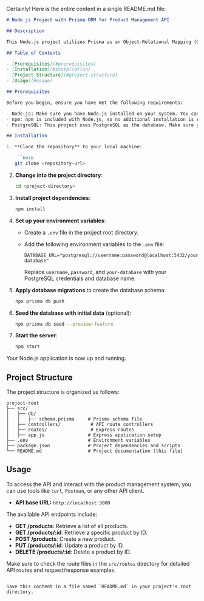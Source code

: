 Certainly! Here is the entire content in a single README.md file:

```markdown
# Node.js Project with Prisma ORM for Product Management API

## Description

This Node.js project utilizes Prisma as an Object-Relational Mapping (ORM) tool to create a basic product management system API. This README file provides an overview of the project and instructions on how to set it up and get started.

## Table of Contents

- [Prerequisites](#prerequisites)
- [Installation](#installation)
- [Project Structure](#project-structure)
- [Usage](#usage)

## Prerequisites

Before you begin, ensure you have met the following requirements:

- Node.js: Make sure you have Node.js installed on your system. You can download it [here](https://nodejs.org/).
- npm: npm is included with Node.js, so no additional installation is required.
- PostgreSQL: This project uses PostgreSQL as the database. Make sure you have a PostgreSQL server running and accessible.

## Installation

1. **Clone the repository** to your local machine:

   ```bash
   git clone <repository-url>
   ```

2. **Change into the project directory**:

   ```bash
   cd <project-directory>
   ```

3. **Install project dependencies**:

   ```bash
   npm install
   ```

4. **Set up your environment variables**:

   - Create a `.env` file in the project root directory.

   - Add the following environment variables to the `.env` file:

     ```plaintext
     DATABASE_URL="postgresql://username:password@localhost:5432/your-database"
     ```

     Replace `username`, `password`, and `your-database` with your PostgreSQL credentials and database name.

5. **Apply database migrations** to create the database schema:

   ```bash
   npx prisma db push
   ```

6. **Seed the database with initial data** (optional):

   ```bash
   npx prisma db seed --preview-feature
   ```

7. **Start the server**:

   ```bash
   npm start
   ```

Your Node.js application is now up and running.

## Project Structure

The project structure is organized as follows:

```plaintext
project-root
├── src/
│   ├── db/
│   │   ├── schema.prisma     # Prisma schema file
│   ├── controllers/           # API route controllers
│   ├── routes/                # Express routes
│   ├── app.js                # Express application setup
├── .env                      # Environment variables
├── package.json              # Project dependencies and scripts
└── README.md                 # Project documentation (this file)
```

## Usage

To access the API and interact with the product management system, you can use tools like `curl`, `Postman`, or any other API client.

- **API base URL:** `http://localhost:3000`

The available API endpoints include:

- **GET /products**: Retrieve a list of all products.
- **GET /products/:id**: Retrieve a specific product by ID.
- **POST /products**: Create a new product.
- **PUT /products/:id**: Update a product by ID.
- **DELETE /products/:id**: Delete a product by ID.

Make sure to check the route files in the `src/routes` directory for detailed API routes and request/response examples.
```

Save this content in a file named `README.md` in your project's root directory.
